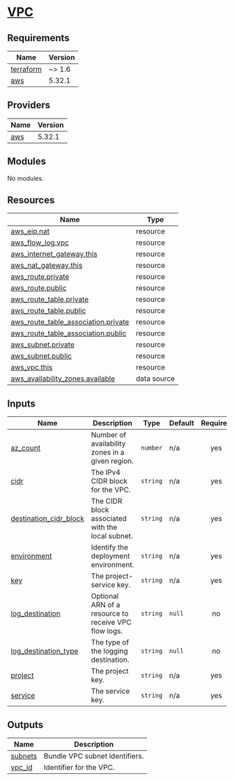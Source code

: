 # [VPC](https://docs.aws.amazon.com/vpc/)

<!-- BEGIN_TF_DOCS -->
## Requirements

| Name | Version |
|------|---------|
| <a name="requirement_terraform"></a> [terraform](#requirement\_terraform) | ~> 1.6 |
| <a name="requirement_aws"></a> [aws](#requirement\_aws) | 5.32.1 |

## Providers

| Name | Version |
|------|---------|
| <a name="provider_aws"></a> [aws](#provider\_aws) | 5.32.1 |

## Modules

No modules.

## Resources

| Name | Type |
|------|------|
| [aws_eip.nat](https://registry.terraform.io/providers/hashicorp/aws/5.32.1/docs/resources/eip) | resource |
| [aws_flow_log.vpc](https://registry.terraform.io/providers/hashicorp/aws/5.32.1/docs/resources/flow_log) | resource |
| [aws_internet_gateway.this](https://registry.terraform.io/providers/hashicorp/aws/5.32.1/docs/resources/internet_gateway) | resource |
| [aws_nat_gateway.this](https://registry.terraform.io/providers/hashicorp/aws/5.32.1/docs/resources/nat_gateway) | resource |
| [aws_route.private](https://registry.terraform.io/providers/hashicorp/aws/5.32.1/docs/resources/route) | resource |
| [aws_route.public](https://registry.terraform.io/providers/hashicorp/aws/5.32.1/docs/resources/route) | resource |
| [aws_route_table.private](https://registry.terraform.io/providers/hashicorp/aws/5.32.1/docs/resources/route_table) | resource |
| [aws_route_table.public](https://registry.terraform.io/providers/hashicorp/aws/5.32.1/docs/resources/route_table) | resource |
| [aws_route_table_association.private](https://registry.terraform.io/providers/hashicorp/aws/5.32.1/docs/resources/route_table_association) | resource |
| [aws_route_table_association.public](https://registry.terraform.io/providers/hashicorp/aws/5.32.1/docs/resources/route_table_association) | resource |
| [aws_subnet.private](https://registry.terraform.io/providers/hashicorp/aws/5.32.1/docs/resources/subnet) | resource |
| [aws_subnet.public](https://registry.terraform.io/providers/hashicorp/aws/5.32.1/docs/resources/subnet) | resource |
| [aws_vpc.this](https://registry.terraform.io/providers/hashicorp/aws/5.32.1/docs/resources/vpc) | resource |
| [aws_availability_zones.available](https://registry.terraform.io/providers/hashicorp/aws/5.32.1/docs/data-sources/availability_zones) | data source |

## Inputs

| Name | Description | Type | Default | Required |
|------|-------------|------|---------|:--------:|
| <a name="input_az_count"></a> [az\_count](#input\_az\_count) | Number of availability zones in a given region. | `number` | n/a | yes |
| <a name="input_cidr"></a> [cidr](#input\_cidr) | The IPv4 CIDR block for the VPC. | `string` | n/a | yes |
| <a name="input_destination_cidr_block"></a> [destination\_cidr\_block](#input\_destination\_cidr\_block) | The CIDR block associated with the local subnet. | `string` | n/a | yes |
| <a name="input_environment"></a> [environment](#input\_environment) | Identify the deployment environment. | `string` | n/a | yes |
| <a name="input_key"></a> [key](#input\_key) | The project-service key. | `string` | n/a | yes |
| <a name="input_log_destination"></a> [log\_destination](#input\_log\_destination) | Optional ARN of a resource to receive VPC flow logs. | `string` | `null` | no |
| <a name="input_log_destination_type"></a> [log\_destination\_type](#input\_log\_destination\_type) | The type of the logging destination. | `string` | `null` | no |
| <a name="input_project"></a> [project](#input\_project) | The project key. | `string` | n/a | yes |
| <a name="input_service"></a> [service](#input\_service) | The service key. | `string` | n/a | yes |

## Outputs

| Name | Description |
|------|-------------|
| <a name="output_subnets"></a> [subnets](#output\_subnets) | Bundle VPC subnet identifiers. |
| <a name="output_vpc_id"></a> [vpc\_id](#output\_vpc\_id) | Identifier for the VPC. |
<!-- END_TF_DOCS -->